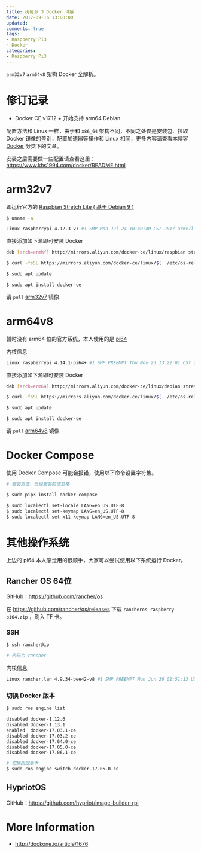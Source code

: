 ```yaml
---
title: 树莓派 3 Docker 详解
date: 2017-09-16 13:00:00
updated:
comments: true
tags:
- Raspberry Pi3
- Docker
categories:
- Raspberry Pi3
---
```


`arm32v7` `arm64v8` 架构 Docker 全解析。

<!--more-->

# 修订记录

* Docker CE v17.12 + 开始支持 arm64 Debian

配置方法和 Linux 一样，由于和 `x86_64` 架构不同，不同之处仅是安装包、拉取 Docker 镜像的差别，配置加速器等操作和 Linux 相同，更多内容请查看本博客 [Docker](https://www.khs1994.com/categories/Docker/) 分类下的文章。

安装之后需要做一些配置请查看这里：https://www.khs1994.com/docker/README.html

# arm32v7

即运行官方的 [Raspbian Stretch Lite ( 基于 Debian 9 )](https://www.raspberrypi.org/downloads/raspbian/)

```bash
$ uname -a

Linux raspberrypi 4.12.3-v7 #1 SMP Mon Jul 24 10:40:40 CST 2017 armv7l GNU/Linux
```

直接添加如下源即可安装 Docker

```bash
deb [arch=armhf] http://mirrors.aliyun.com/docker-ce/linux/raspbian stretch test
```

```bash
$ curl -fsSL https://mirrors.aliyun.com/docker-ce/linux/$(. /etc/os-release; echo "$ID")/gpg | sudo apt-key add -

$ sudo apt update

$ sudo apt install docker-ce
```

请 `pull` [arm32v7](https://hub.docker.com/u/arm32v7/) 镜像

# arm64v8

暂时没有 arm64 位的官方系统，本人使用的是 [pi64](https://www.khs1994.com/raspberry-pi3/arm64v8.html)

内核信息

```bash
Linux raspberrypi 4.14.1-pi64+ #1 SMP PREEMPT Thu Nov 23 13:22:01 CST 2017 aarch64 GNU/Linux
```

直接添加如下源即可安装 Docker

```bash
deb [arch=arm64] http://mirrors.aliyun.com/docker-ce/linux/debian stretch test
```

```bash
$ curl -fsSL https://mirrors.aliyun.com/docker-ce/linux/$(. /etc/os-release; echo "$ID")/gpg | sudo apt-key add -

$ sudo apt update

$ sudo apt install docker-ce
```

请 `pull` [arm64v8](https://hub.docker.com/u/arm64v8/) 镜像

# Docker Compose

使用 Docker Compose 可能会报错，使用以下命令设置字符集。

```bash
# 安装方法，已经安装的请忽略

$ sudo pip3 install docker-compose

$ sudo localectl set-locale LANG=en_US.UTF-8
$ sudo localectl set-keymap LANG=en_US.UTF-8
$ sudo localectl set-x11-keymap LANG=en_US.UTF-8
```

# 其他操作系统

上边的 pi64 本人感觉用的很顺手，大家可以尝试使用以下系统运行 Docker。

## Rancher OS 64位

GitHub：https://github.com/rancher/os

在 https://github.com/rancher/os/releases 下载 `rancheros-raspberry-pi64.zip` ，刷入 TF 卡。

### SSH

```bash
$ ssh rancher@ip

# 密码为 rancher
```

内核信息

```bash
Linux rancher.lan 4.9.34-bee42-v8 #1 SMP PREEMPT Mon Jun 26 01:51:13 UTC 2017 aarch64 GNU/Linux
```

### 切换 Docker 版本

```bash
$ sudo ros engine list

disabled docker-1.12.6
disabled docker-1.13.1
enabled  docker-17.03.1-ce
disabled docker-17.03.2-ce
disabled docker-17.04.0-ce
disabled docker-17.05.0-ce
disabled docker-17.06.1-ce

# 切换指定版本
$ sudo ros engine switch docker-17.05.0-ce
```

## HypriotOS

GitHub：https://github.com/hypriot/image-builder-rpi

# More Information

* http://dockone.io/article/1676

